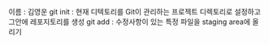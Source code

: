 이름 : 김영운
git init : 현재 디텍토리를 Git이 관리하는 프로젝트 디렉토리로 설정하고 그안에 레포지토리를 생성
git add : 수정사항이 있는 특정 파일을 staging area에 올리기
